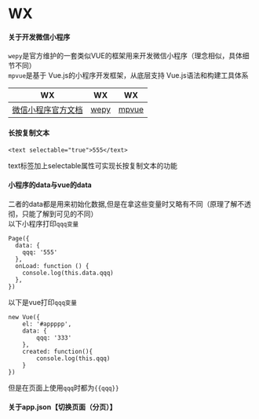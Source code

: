 # WX

#### 关于开发微信小程序

`wepy`是官方维护的一套类似VUE的框架用来开发微信小程序（理念相似，具体细节不同）
<br />
`mpvue`是基于 Vue.js的小程序开发框架，从底层支持 Vue.js语法和构建工具体系

|  WX  |   WX   |  WX   |
| ---------- | -----------  | ----------- |
| [微信小程序官方文档](https://developers.weixin.qq.com/miniprogram/dev/index.html) | [wepy](https://tencent.github.io/wepy/) | [mpvue](https://github.com/Meituan-Dianping/mpvue) |

#### 长按复制文本

```
<text selectable="true">555</text>
```
text标签加上selectable属性可实现长按复制文本的功能

#### 小程序的data与vue的data
二者的data都是用来初始化数据,但是在拿这些变量时又略有不同（原理了解不透彻，只能了解到可见的不同）
<br />
以下小程序打印`qqq变量`
```
Page({
  data: {
    qqq: '555'
  },
  onLoad: function () {
    console.log(this.data.qqq)
  },
})
```
以下是vue打印`qqq变量`
```
new Vue({
	el: '#appppp',
	data: {
		qqq: '333'
	},
	created: function(){
		console.log(this.qqq)
	}
})
```
但是在页面上使用`qqq`时都为`{{qqq}}`

#### 关于app.json【切换页面（分页）】


